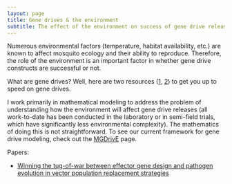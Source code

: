```yaml
---
layout: page
title: Gene drives & the environment
subtitle: The effect of the environment on success of gene drive releases 
---
```


Numerous environmental factors (temperature, habitat availability, etc.) are known to affect mosquito ecology and their ability to reproduce. Therefore, the role of the environment is an important factor in whether gene drive constructs are successful or not.

What are gene drives? Well, here are two resources ([1](https://innovativegenomics.org/resources/educational-materials/glossary/gene-drive/), [2](https://wyss.harvard.edu/technology/gene-drives/)) to get you up to speed on gene drives.

I work primarily in mathematical modeling to address the problem of understanding how the environment will affect gene drive releases (all work-to-date has been conducted in the laboratory or in semi-field trials, which have significantly less environmental complexity). The mathematics of doing this is not straightforward. To see our current framework for gene drive modeling, check out the [MGDrivE](https://marshalllab.github.io/MGDrivE/) page.

Papers:

*  [Winning the tug-of-war between effector gene design and pathogen evolution in vector population replacement strategies](https://www.frontiersin.org/articles/10.3389/fgene.2019.01072/full)
